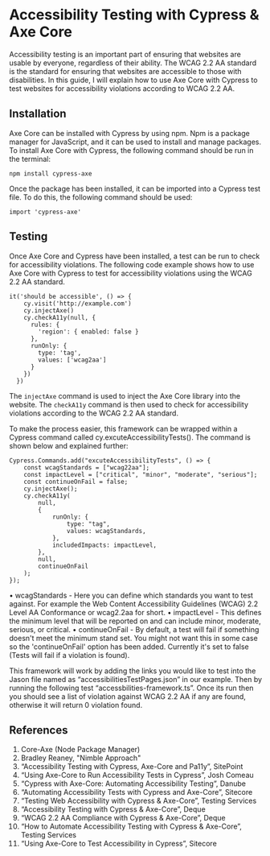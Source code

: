 # Accessibility Testing with Cypress & Axe Core

Accessibility testing is an important part of ensuring that websites are usable by everyone, regardless of their ability. The WCAG 2.2 AA standard is the standard for ensuring that websites are accessible to those with disabilities. In this guide, I will explain how to use Axe Core with Cypress to test websites for accessibility violations according to WCAG 2.2 AA. 

## Installation 
Axe Core can be installed with Cypress by using npm. Npm is a package manager for JavaScript, and it can be used to install and manage packages. To install Axe Core with Cypress, the following command should be run in the terminal: 

```
npm install cypress-axe
```

Once the package has been installed, it can be imported into a Cypress test file. To do this, the following command should be used: 

```
import 'cypress-axe'
```

## Testing 
Once Axe Core and Cypress have been installed, a test can be run to check for accessibility violations. The following code example shows how to use Axe Core with Cypress to test for accessibility violations using the WCAG 2.2 AA standard. 

```
it('should be accessible', () => {
    cy.visit('http://example.com')
    cy.injectAxe()
    cy.checkA11y(null, {
      rules: {
        'region': { enabled: false }
      },
      runOnly: {
        type: 'tag',
        values: ['wcag2aa']
      }
    })
  })
```

The `injectAxe` command is used to inject the Axe Core library into the website. The `checkA11y` command is then used to check for accessibility violations according to the WCAG 2.2 AA standard. 

To make the process easier, this framework can be wrapped within a Cypress command called cy.excuteAccessibilityTests(). The command is shown below and explained further: 

```
Cypress.Commands.add("excuteAccessibilityTests", () => {
    const wcagStandards = ["wcag22aa"];
    const impactLevel = ["critical", "minor", "moderate", "serious"];
    const continueOnFail = false;
    cy.injectAxe();
    cy.checkA11y(
        null,
        {
            runOnly: {
                type: "tag",
                values: wcagStandards,
            },
            includedImpacts: impactLevel,
        },
        null,
        continueOnFail
    );
});
```

•	wcagStandards - Here you can define which standards you want to test against. For example the Web Content Accessibility Guidelines (WCAG) 2.2 Level AA Conformance or wcag2.2aa for short. 
•	impactLevel - This defines the minimum level that will be reported on and can include minor, moderate, serious, or critical. 
•	continueOnFail - By default, a test will fail if something doesn't meet the minimum stand set. You might not want this in some case so the 'continueOnFail' option has been added. Currently it's set to false (Tests will fail if a violation is found). 

This framework will work by adding the links you would like to test into the Jason file named as “accessibilitiesTestPages.json” in our example. Then by running the following test “accessbilities-framework.ts”. Once its run then you should see a list of violation against WCAG 2.2 AA if any are found, otherwise it will return 0 violation found.

## References
1. Core-Axe (Node Package Manager) 
2. Bradley Reaney, "Nimble Approach" 
3. “Accessibility Testing with Cypress, Axe-Core and Pa11y”, SitePoint 
4. “Using Axe-Core to Run Accessibility Tests in Cypress”, Josh Comeau 
5. “Cypress with Axe-Core: Automating Accessibility Testing”, Danube 
6. “Automating Accessibility Tests with Cypress and Axe-Core”, Sitecore
7. “Testing Web Accessibility with Cypress & Axe-Core”, Testing Services 
8. “Accessibility Testing with Cypress & Axe-Core”, Deque 
9. “WCAG 2.2 AA Compliance with Cypress & Axe-Core”, Deque 
10. “How to Automate Accessibility Testing with Cypress & Axe-Core”, Testing Services 
11. “Using Axe-Core to Test Accessibility in Cypress”, Sitecore

